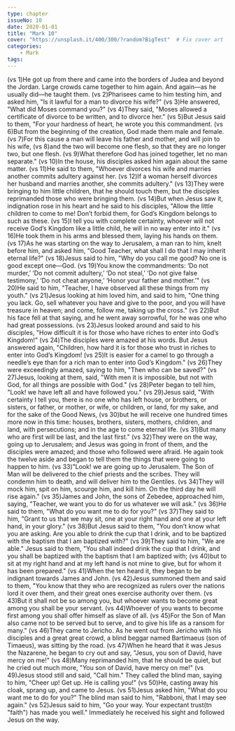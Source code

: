 ```yaml
---
type: chapter
issueNo: 10
date: 2020-01-01
title: "Mark 10"
cover: "https://unsplash.it/400/300/?random?BigTest"  # Fix cover art
categories:
    - Mark
tags:
---
```


(vs 1)He got up from there and came into the borders of Judea and beyond the Jordan. Large crowds came together to him again. And again—as he usually did—he taught them.  (vs 2)Pharisees came to him testing him, and asked him, "Is it lawful for a man to divorce his wife?"  (vs 3)He answered, "What did Moses command you?"  (vs 4)They said, "Moses allowed a certificate of divorce to be written, and to divorce her."  (vs 5)But Jesus said to them, "For your hardness of heart, he wrote you this commandment.  (vs 6)But from the beginning of the creation, God made them male and female.  (vs 7)For this cause a man will leave his father and mother, and will join to his wife,  (vs 8)and the two will become one flesh, so that they are no longer two, but one flesh.  (vs 9)What therefore God has joined together, let no man separate."  (vs 10)In the house, his disciples asked him again about the same matter.  (vs 11)He said to them, "Whoever divorces his wife and marries another commits adultery against her.  (vs 12)If a woman herself divorces her husband and marries another, she commits adultery."  (vs 13)They were bringing to him little children, that he should touch them, but the disciples reprimanded those who were bringing them.  (vs 14)But when Jesus saw it, indignation rose in his heart and he said to his disciples, "Allow the little children to come to me! Don’t forbid them, for God’s Kingdom belongs to such as these.  (vs 15)I tell you with complete certainty, whoever will not receive God’s Kingdom like a little child, he will in no way enter into it."  (vs 16)He took them in his arms and blessed them, laying his hands on them.  (vs 17)As he was starting on the way to Jerusalem, a man ran to him, knelt before him, and asked him, "Good Teacher, what shall I do that I may inherit eternal life?"  (vs 18)Jesus said to him, "Why do you call me good? No one is good except one—God.  (vs 19)You know the commandments: ‘Do not murder,’ ‘Do not commit adultery,’ ‘Do not steal,’ ‘Do not give false testimony,’ ‘Do not cheat anyone,’ ‘Honor your father and mother.’"  (vs 20)He said to him, "Teacher, I have observed all these things from my youth."  (vs 21)Jesus looking at him loved him, and said to him, "One thing you lack. Go, sell whatever you have and give to the poor, and you will have treasure in heaven; and come, follow me, taking up the cross."  (vs 22)But his face fell at that saying, and he went away sorrowful, for he was one who had great possessions.  (vs 23)Jesus looked around and said to his disciples, "How difficult it is for those who have riches to enter into God’s Kingdom!"  (vs 24)The disciples were amazed at his words. But Jesus answered again, "Children, how hard it is for those who trust in riches to enter into God’s Kingdom!  (vs 25)It is easier for a camel to go through a needle’s eye than for a rich man to enter into God’s Kingdom."  (vs 26)They were exceedingly amazed, saying to him, "Then who can be saved?"  (vs 27)Jesus, looking at them, said, "With men it is impossible, but not with God, for all things are possible with God."  (vs 28)Peter began to tell him, "Look! we have left all and have followed you."  (vs 29)Jesus said, "With certainty I tell you, there is no one who has left house, or brothers, or sisters, or father, or mother, or wife, or children, or land, for my sake, and for the sake of the Good News,  (vs 30)but he will receive one hundred times more now in this time: houses, brothers, sisters, mothers, children, and land, with persecutions; and in the age to come eternal life.  (vs 31)But many who are first will be last, and the last first."  (vs 32)They were on the way, going up to Jerusalem; and Jesus was going in front of them, and the disciples were amazed; and those who followed were afraid. He again took the twelve aside and began to tell them the things that were going to happen to him.  (vs 33)"Look! we are going up to Jerusalem. The Son of Man will be delivered to the chief priests and the scribes. They will condemn him to death, and will deliver him to the Gentiles.  (vs 34)They will mock him, spit on him, scourge him, and kill him. On the third day he will rise again."  (vs 35)James and John, the sons of Zebedee, approached him, saying, "Teacher, we want you to do for us whatever we will ask."  (vs 36)He said to them, "What do you want me to do for you?"  (vs 37)They said to him, "Grant to us that we may sit, one at your right hand and one at your left hand, in your glory."  (vs 38)But Jesus said to them, "You don’t know what you are asking. Are you able to drink the cup that I drink, and to be baptized with the baptism that I am baptized with?"  (vs 39)They said to him, "We are able." Jesus said to them, "You shall indeed drink the cup that I drink, and you shall be baptized with the baptism that I am baptized with;  (vs 40)but to sit at my right hand and at my left hand is not mine to give, but for whom it has been prepared."  (vs 41)When the ten heard it, they began to be indignant towards James and John.  (vs 42)Jesus summoned them and said to them, "You know that they who are recognized as rulers over the nations lord it over them, and their great ones exercise authority over them.  (vs 43)But it shall not be so among you, but whoever wants to become great among you shall be your servant.  (vs 44)Whoever of you wants to become first among you shall offer himself as slave of all.  (vs 45)For the Son of Man also came not to be served but to serve, and to give his life as a ransom for many."  (vs 46)They came to Jericho. As he went out from Jericho with his disciples and a great great crowd, a blind beggar named Bartimaeus (son of Timaeus), was sitting by the road.  (vs 47)When he heard that it was Jesus the Nazarene, he began to cry out and say, "Jesus, you son of David, have mercy on me!"  (vs 48)Many reprimanded him, that he should be quiet, but he cried out much more, "You son of David, have mercy on me!"  (vs 49)Jesus stood still and said, "Call him." They called the blind man, saying to him, "Cheer up! Get up. He is calling you!"  (vs 50)He, casting away his cloak, sprang up, and came to Jesus.  (vs 51)Jesus asked him, "What do you want me to do for you?" The blind man said to him, "Rabboni, that I may see again."  (vs 52)Jesus said to him, "Go your way. Your expectant trust(tn "faith") has made you well." Immediately he received his sight and followed Jesus on the way. ﻿
